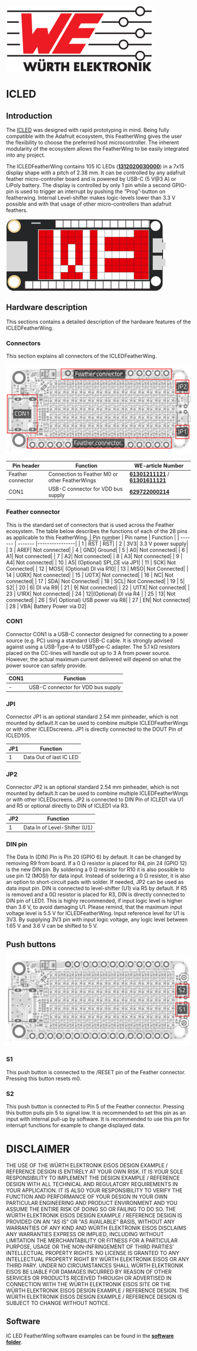 ![WE Logo](../assets/WE_Logo_small_t.png)

# ICLED

## Introduction

The [ICLED](https://www.we-online.com/en/components/products/WL-ICLED) was designed with rapid prototyping in mind. Being fully compatible with the Adafruit ecosystem, this FeatherWing gives the user the flexibility to choose the preferred host microcontroller. The inherent modularity of the ecosystem allows the FeatherWing to be easily integrated into any project.

The ICLEDFeatherWing contains 105 IC LEDs ([**1312020030000**](https://www.we-online.com/en/components/products/WL-ICLED?sq=1312020030000#1312020030000)) in a 7x15 display shape with a pitch of 2.38 mm. It can be controlled by any adafruit feather micro-controller board and
is powered by USB-C (5 V@3 A) or LiPoly battery. The display is controlled by only 1 pin while a second GPIO-pin is used to trigger an interrupt by pushing the ”Prog”-button on featherwing. Internal Level-shifter makes logic-levels lower than 3.3 V possible and with that usage of other micro-controllers than adafruit feathers.

![ICLEDFeatherWing_WE](documentation/assets/ICLEDFeatherWing_example.png)

## Hardware description

This sections contains a detailed description of the hardware features of the ICLEDFeatherWing.

### Connectors

This section explains all connectors of the ICLEDFeatherWing.

![ICLED_FW_Top_PCB_CON](documentation/assets/ICLEDFeatherWing_connector.png)

| Pin header | Function | WE-article Number |
| ------- | ------- |----------------|
| Feather connector| Connection to Feather M0 or other FeatherWings | [**61301211121**](https://www.we-online.com/en/components/products/PHD_2_54_THT_PIN_HEADER_6130XX11121?sq=61301211121#6130121112) / [**61301611121**](https://www.we-online.com/en/components/products/PHD_2_54_THT_PIN_HEADER_6130XX11121?sq=61301611121#61301611121) |
| CON1 | USB-C connector for VDD bus supply | [**629722000214**](https://www.we-online.com/de/components/products/WR-COM_USB_20_TYPE_C_RECEPTACLE_HORIZONTAL_SMT?sq=629722000214#629722000214) |

### Feather connector
This is the standard set of connectors that is used across the Feather ecosystem. The table below describes the functions of each of the 28 pins as applicable to this FeatherWing.
| Pin number | Pin name | Function |
| ------- | ------- |----------------|
|   1          | <span style="text-decoration:overline">RST</span> | <span style="text-decoration:overline">RST</span>|
|    2          | 3V3| 3.3 V power supply|
|    3          | AREF| Not connected|
|    4          | GND| Ground|
|    5          | A0| Not connected|
|    6          | A1| Not connected|
|    7          | A2| Not connected|
|    8          | A3| Not connected|
|    9          | A4| Not connected|
|    10         | A5| (Optional) SPI_CE via JP1|
|    11         | SCK| Not Connected|
|    12         | MOSI| (Optional) DI via R10|
|    13         | MISO| Not Connected|
|    14         | U0RX| Not connected|
|    15         | U0TX| Not connected|
|    16         | NC| Not connected|
|    17         | SDA| Not Connected|
|    18         | SCL|  Not Connected|
|    19         | 5| S2|
|    20         | 6| DI via R9|
|    21         | 9| Not connected|
|    22         | U1TX| Not connected|
|    23         | U1RX| Not connected|
|    24         | 12|(Optional) DI via R4 |
|    25         | 13| Not connected|
|    26         | 5V| Optional) USB power via R8|
|    27         | EN| Not connected|
|    28         | VBA| Battery Power via D2|

### CON1

Connector CON1 is a USB-C connector designed for connecting to a power source (e.g. PC) using a standard USB-C cable. It is strongly advised against using a USB-Type-A to USBType-C adapter. The 5.1 kΩ resistors placed on the CC-lines will handle out up to 3 A from
power source. However, the actual maximum current delivered will depend on what the power source can safely provide.

| CON1  | Function |
| ------- | ------- |
| - |USB-C connector for VDD bus supply |

### JPI
Connector JP1 is an optional standard 2.54 mm pinheader, which is not mounted by default.It can be used to combine multiple ICLEDFeatherWings or with other ICLEDscreens. JP1 is
directly connected to the DOUT Pin of ICLED105.

| JP1  | Function |
| ------- | ------- |
| 1 |Data Out of last IC LED|

### JP2
Connector JP2 is an optional standard 2.54 mm pinheader, which is not mounted by default.It can be used to combine multiple ICLEDFeatherWings or with other ICLEDscreens. JP2 is
connected to DIN Pin of ICLED1 via U1 and R5 or optional directly to DIN of ICLED1 via R3.

| JP2  | Function |
| ------- | ------- |
| 1 |Data In of Level-Shifter (U1)|

### DIN pin
The Data In (DIN) Pin is Pin 20 (GPIO 6) by default. It can be changed by removing R9 from
board. If a 0 Ω resistor is placed for R4, pin 24 (GPIO 12) is the new DIN pin. By soldering a
0 Ω resistor for R10 it is also possible to use pin 12 (MOSI) for data input. Instead of soldering
a 0 Ω resistor, it is also an option to short-circuit pads with solder. If needed, JP2 can be used
as data input pin.
DIN is connected to level-shifter (U1) via R5 by default. If R5 is removed and a 0Ω resistor is
placed for R3, DIN is directly connected to DIN pin of LED1. This is highly recommended, if
input logic level is higher than 3.6 V, to avoid damaging U1. Please remind, that the maximum
input voltage level is 5.5 V for ICLEDFeatherWing.
Input reference level for U1 is 3V3. By supplying 3V3 pin with input logic voltage, any logic level
between 1.65 V and 3.6 V can be shifted to 5 V.

## Push buttons


![ICLED_FW_Top_PCB_BUTTONS](documentation/assets/ICLEDFeatherWing_buttons.png)

### S1
This push button is connected to the /RESET pin of the Feather connector. Pressing this button
resets m0.
### S2
This push button is connected to Pin 5 of the Feather connector. Pressing this button pulls pin
5 to signal low. It is recommended to set this pin as an input with internal pull-up by software.
It is recommended to use this pin for interrupt functions for example to change displayed data.

# DISCLAIMER

THE USE OF THE WÜRTH ELEKTRONIK EISOS DESIGN EXAMPLE / REFERENCE DESIGN IS ENTIRELY AT YOUR OWN RISK. IT IS YOUR SOLE RESPONSIBILITY TO IMPLEMENT THE DESIGN EXAMPLE / REFERENCE DESIGN WITH ALL TECHNICAL AND REGULATORY REQUIREMENTS IN YOUR APPLICATION. IT IS ALSO YOUR RESPONSIBILITY TO VERIFY THE FUNCTION AND PERFORMANCE OF YOUR DESIGN IN YOUR OWN PARTICULAR ENGINEERING AND PRODUCT ENVIRONMENT AND YOU ASSUME THE ENTIRE RISK OF DOING SO OR FAILING TO DO SO. THE WÜRTH ELEKTRONIK EISOS DESIGN EXAMPLE / REFERENCE DESIGN IS PROVIDED ON AN "AS IS" OR "AS AVAILABLE" BASIS, WITHOUT ANY WARRANTIES OF ANY KIND AND WÜRTH ELEKTRONIK EISOS DISCLAIMS ANY WARRANTIES EXPRESS OR IMPLIED, INCLUDING WITHOUT LIMITATION THE MERCHANTABILITY OR FITNESS FOR A PARTICULAR PURPOSE, USAGE OR THE NON-INFRINGEMENT OF THIRD PARTIES’ INTELLECTUAL PROPERTY RIGHTS. NO LICENSE IS GRANTED TO ANY INTELLECTUAL PROPERTY RIGHT BY WÜRTH ELEKTRONIK EISOS OR ANY THIRD PARY. UNDER NO CIRCUMSTANCES SHALL WÜRTH ELEKTRONIK EISOS BE LIABLE FOR DAMAGES INCURRED BY REASON OF OTHER SERVICES OR PRODUCTS RECEIVED THROUGH OR ADVERTISED IN CONNECTION WITH THE WÜRTH ELEKTRONIK EISOS SITE OR THE WÜRTH ELEKTRONIK EISOS DESIGN EXAMPLE / REFERENCE DESIGN. THE WÜRTH ELEKTRONIK EISOS DESIGN EXAMPLE / REFERENCE DESIGN IS SUBJECT TO CHANGE WITHOUT NOTICE.

## Software

IC LED FeatherWing software examples can be found in the [**software folder**](https://github.com/WurthElektronik/FeatherWings/tree/ICLEDFeatherWing/ICLEDFeatherWing/software).
